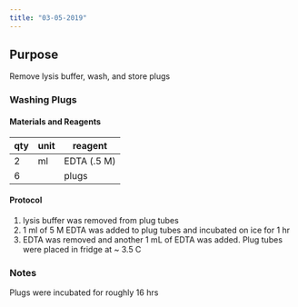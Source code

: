 ```yaml
---
title: "03-05-2019"
---
```


## Purpose
Remove lysis buffer, wash, and store plugs

### Washing Plugs

#### Materials and Reagents

|qty|unit|reagent|
|---|---|---|
| 2 | ml| EDTA (.5 M)|
| 6 | | plugs|

#### Protocol
1. lysis buffer was removed from plug tubes
2. 1 ml of 5 M EDTA was added to plug tubes and incubated on ice for 1 hr
3. EDTA was removed and another 1 mL of EDTA was added. Plug tubes were placed in fridge at ~ 3.5 C

### Notes
Plugs were incubated for roughly 16 hrs
